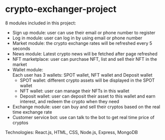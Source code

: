 # crypto-exchanger-project
8 modules included in this project:
- Sign up module: user can use their email or phone number to register  
- Log in module: user can log in by using email or phone number  
- Market module: the crypto exchange rates will be refreshed every 5 seconds  
- News module: Latest crypto news will be fetched after page refreshed  
- NFT marketplace: user can purchase NFT, list and sell their NFT in the market  
- Wallet module:  
   Each user has 3 wallets: SPOT wallet, NFT wallet and Deposit wallet  
    - SPOT wallet: different crypto assets will be displayed in the SPOT wallet  
    - NFT wallet: user can manage their NFTs in this wallet  
    - Deposit wallet: user can deposit their asset to this wallet and earn interest, and redeem the crypto when they need  
- Exchange module: user can buy and sell their cryptos based on the real time exchange rate  
- Customer service bot: use can talk to the bot to get real time price of cryptos  

Technologies: React.js, HTML, CSS, Node.js, Express, MongoDB
